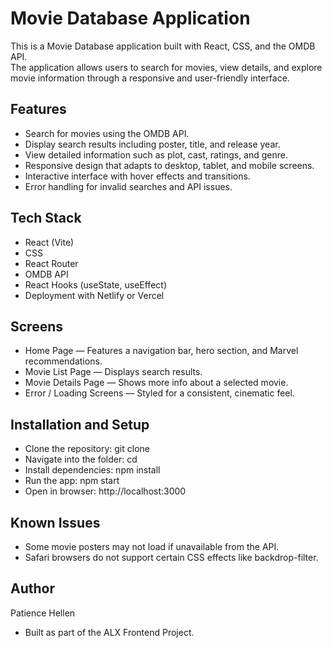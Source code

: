 # Movie Database Application

This is a Movie Database application built with React, CSS, and the OMDB API.  
The application allows users to search for movies, view details, and explore movie information through a responsive and user-friendly interface.

## Features

- Search for movies using the OMDB API.  
- Display search results including poster, title, and release year.
- View detailed information such as plot, cast, ratings, and genre.
- Responsive design that adapts to desktop, tablet, and mobile screens.
- Interactive interface with hover effects and transitions.
- Error handling for invalid searches and API issues.

## Tech Stack

- React (Vite)
- CSS
- React Router
- OMDB API
- React Hooks (useState, useEffect)
- Deployment with Netlify or Vercel

## Screens
- Home Page — Features a navigation bar, hero section, and Marvel recommendations.
- Movie List Page — Displays search results.
- Movie Details Page — Shows more info about a selected movie.
- Error / Loading Screens — Styled for a consistent, cinematic feel.

## Installation and Setup
- Clone the repository: git clone
- Navigate into the folder: cd
- Install dependencies: npm install
- Run the app: npm start
- Open in browser: http://localhost:3000

## Known Issues

- Some movie posters may not load if unavailable from the API.
- Safari browsers do not support certain CSS effects like backdrop-filter.

## Author
Patience Hellen
- Built as part of the ALX Frontend Project.


